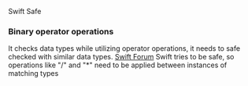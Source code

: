 Swift Safe



### Binary operator operations

It checks data types while utilizing operator operations, it needs to safe checked with similar data types.
[Swift Forum](https://forums.swift.org/t/binary-operator-cannot-be-applied-to-operands-of-type-int-and-double/22620)
Swift tries to be safe, so operations like "/" and "*" need to be applied between instances of matching types
